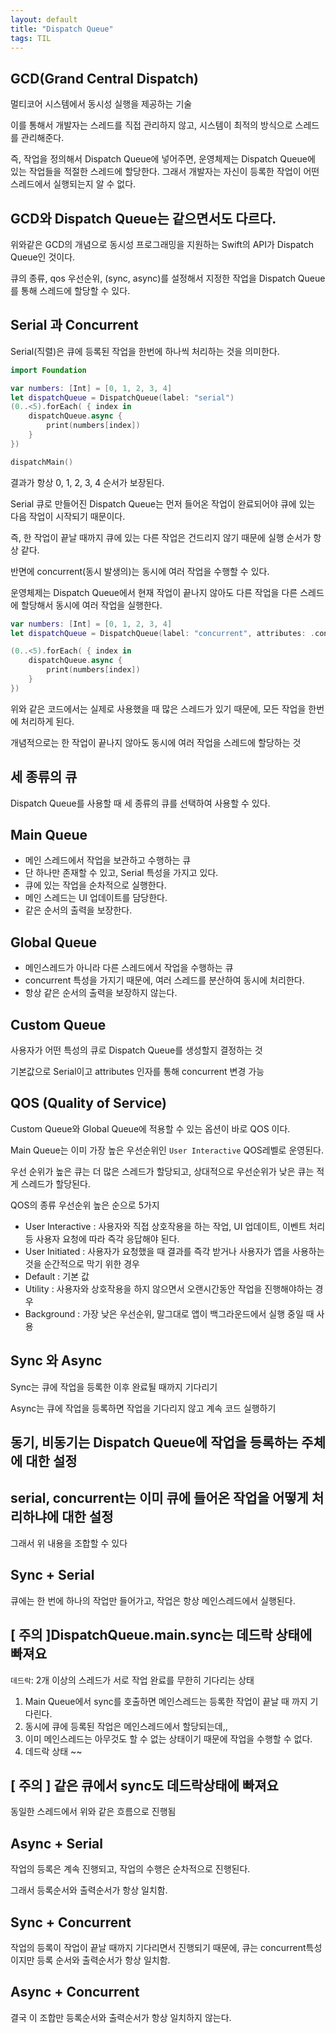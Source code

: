 ```yaml
---
layout: default
title: "Dispatch Queue"
tags: TIL
---
```


## GCD(Grand Central Dispatch)

멀티코어 시스템에서 동시성 실행을 제공하는 기술 

이를 통해서 개발자는 스레드를 직접 관리하지 않고, 시스템이 최적의 방식으로 스레드를 관리해준다.

즉, 작업을 정의해서 Dispatch Queue에 넣어주면, 운영체제는 Dispatch Queue에 있는 작업들을 적절한 스레드에 할당한다. 그래서 개발자는 자신이 등록한 작업이 어떤 스레드에서 실행되는지 알 수 없다.

## GCD와 Dispatch Queue는 같으면서도 다르다.

위와같은 GCD의 개념으로 동시성 프로그래밍을 지원하는 Swift의 API가 Dispatch Queue인 것이다.

큐의 종류, qos 우선순위, (sync, async)를 설정해서 지정한 작업을 Dispatch Queue를 통해 스레드에 할당할 수 있다.

## Serial 과 Concurrent

Serial(직렬)은 큐에 등록된 작업을 한번에 하나씩 처리하는 것을 의미한다.

```swift
import Foundation

var numbers: [Int] = [0, 1, 2, 3, 4]
let dispatchQueue = DispatchQueue(label: "serial")
(0..<5).forEach( { index in
    dispatchQueue.async {
        print(numbers[index])
    }
})

dispatchMain()
```

결과가 항상 0, 1, 2, 3, 4 순서가 보장된다. 

Serial 큐로 만들어진 Dispatch Queue는 먼저 들어온 작업이 완료되어야 큐에 있는 다음 작업이 시작되기 때문이다.

즉, 한 작업이 끝날 때까지 큐에 있는 다른 작업은 건드리지 않기 때문에 실행 순서가 항상 같다.

반면에 concurrent(동시 발생의)는 동시에 여러 작업을 수행할 수 있다.

운영체제는 Dispatch Queue에서 현재 작업이 끝나지 않아도 다른 작업을 다른 스레드에 할당해서 동시에 여러 작업을 실행한다.

```swift
var numbers: [Int] = [0, 1, 2, 3, 4]
let dispatchQueue = DispatchQueue(label: "concurrent", attributes: .concurrent)

(0..<5).forEach( { index in
    dispatchQueue.async {
        print(numbers[index])
    }
})
```

위와 같은 코드에서는 실제로 사용했을 때 많은 스레드가 있기 때문에, 모든 작업을 한번에 처리하게 된다. 

개념적으로는 한 작업이 끝나지 않아도 동시에 여러 작업을 스레드에 할당하는 것

## 세 종류의 큐

Dispatch Queue를 사용할 때 세 종류의 큐를 선택하여 사용할 수 있다.

## Main Queue

- 메인 스레드에서 작업을 보관하고 수행하는 큐
- 단 하나만 존재할 수 있고, Serial 특성을 가지고 있다.
- 큐에 있는 작업을 순차적으로 실행한다.
- 메인 스레드는 UI 업데이트를 담당한다.
- 같은 순서의 출력을 보장한다.

## Global Queue

- 메인스레드가 아니라 다른 스레드에서 작업을 수행하는 큐
- concurrent 특성을 가지기 때문에, 여러 스레드를 분산하여 동시에 처리한다.
- 항상 같은 순서의 출력을 보장하지 않는다.

## Custom Queue

사용자가 어떤 특성의 큐로 Dispatch Queue를 생성할지 결정하는 것

기본값으로 Serial이고 attributes 인자를 통해 concurrent 변경 가능

## QOS (Quality of Service)

Custom Queue와 Global Queue에 적용할 수 있는 옵션이 바로 QOS 이다.

Main Queue는 이미 가장 높은 우선순위인 `User Interactive` QOS레벨로 운영된다.

우선 순위가 높은 큐는 더 많은 스레드가 할당되고, 상대적으로 우선순위가 낮은 큐는 적게 스레드가 할당된다.

QOS의 종류 우선순위 높은 순으로 5가지

- User Interactive : 사용자와 직접 상호작용을 하는 작업, UI 업데이트, 이벤트 처리 등 사용자 요청에 따라 즉각 응답해야 된다.
- User Initiated : 사용자가 요청했을 때 결과를 즉각 받거나 사용자가 앱을 사용하는 것을 순간적으로 막기 위한 경우
- Default : 기본 값
- Utility : 사용자와 상호작용을 하지 않으면서 오랜시간동안 작업을 진행해야하는 경우
- Background :  가장 낮은 우선순위, 말그대로 앱이 백그라운드에서 실행 중일 때 사용

## Sync 와 Async

Sync는 큐에 작업을 등록한 이후 완료될 때까지 기다리기

Async는 큐에 작업을 등록하면 작업을 기다리지 않고 계속 코드 실행하기

## 동기, 비동기는 Dispatch Queue에 작업을 등록하는 주체에 대한 설정

## serial, concurrent는 이미 큐에 들어온 작업을 어떻게 처리하냐에 대한 설정

그래서 위 내용을 조합할 수 있다

## Sync + Serial

큐에는 한 번에 하나의 작업만 들어가고, 작업은 항상 메인스레드에서 실행된다.

## [ 주의 ]DispatchQueue.main.sync는 데드락 상태에 빠져요

`데드락`: 2개 이상의 스레드가 서로 작업 완료를 무한히 기다리는 상태

1. Main Queue에서 sync를 호출하면 메인스레드는 등록한 작업이 끝날 때 까지 기다린다. 
2. 동시에 큐에 등록된 작업은 메인스레드에서 할당되는데,,
3. 이미 메인스레드는 아무것도 할 수 없는 상태이기 때문에 작업을 수행할 수 없다.
4. 데드락 상태 ~~

## [ 주의 ] 같은 큐에서 sync도 데드락상태에 빠져요

동일한 스레드에서 위와 같은 흐름으로 진행됨

## Async + Serial

작업의 등록은 계속 진행되고, 작업의 수행은 순차적으로 진행된다.

그래서 등록순서와 출력순서가 항상 일치함.

## Sync + Concurrent

작업의 등록이 작업이 끝날 때까지 기다리면서 진행되기 때문에, 큐는 concurrent특성이지만 등록 순서와 출력순서가 항상 일치함.

## Async + Concurrent

결국 이 조합만 등록순서와 출력순서가 항상 일치하지 않는다.
